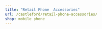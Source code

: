 ```yaml
---
title: "Retail Phone  Accessories"
url: /castleford/retail-phone-accessories/
shop: mobile phone
---
```

